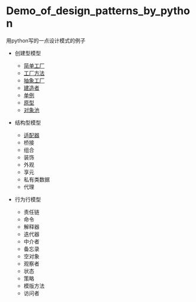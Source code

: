 # Demo_of_design_patterns_by_python
用python写的一点设计模式的例子

* 创建型模型
    * [简单工厂](/simple_factory/README.md)
    * [工厂方法](/factory_method/Readme.md)
    * [抽象工厂](/abstract_factory/Readme.md)
    * [建造者](/builder_pattern/Readme.md)
    * [单例](/singleton_pattern/Readme.md)
    * [原型](/prototype_pattern/Readme.md)
    * [对象池](/object_pool_pattern/Readme.md)
    
* 结构型模型
    * [适配器]()
    * 桥接
    * 组合
    * 装饰
    * 外观
    * 享元
    * 私有类数据
    * 代理
    
* 行为行模型
    * 责任链
    * 命令
    * 解释器
    * 迭代器
    * 中介者
    * 备忘录
    * 空对象
    * 观察者
    * 状态
    * 策略
    * 模版方法
    * 访问者
